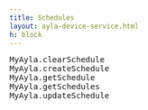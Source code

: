 ```yaml
---
title: Schedules
layout: ayla-device-service.html
h: block
---
```


<pre>
MyAyla.clearSchedule
MyAyla.createSchedule
MyAyla.getSchedule
MyAyla.getSchedules
MyAyla.updateSchedule
</pre>
